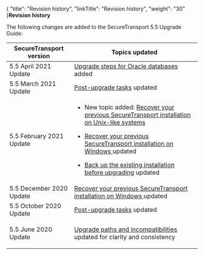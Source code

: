 {
    "title": "Revision history",
    "linkTitle": "Revision history",
    "weight": "30"
}**Revision history**

  

The following changes are added to the SecureTransport 5.5 Upgrade Guide:

<table cellspacing="0">
   <col/>
   <col/>
   <thead>
      <tr>
         <th><span>SecureTransport</span> version</th>
         <th>Topics updated</th>
      </tr>
   </thead>
   <tbody>
      <tr data-mc-conditions="">
         <td>5.5 April 2021 Update         </td>
         <td><a href="../upgrade_overview1/upgrade-steps-db">Upgrade steps for Oracle databases</a> added         </td>
      </tr>
      <tr data-mc-conditions="">
         <td>5.5 March 2021 Update         </td>
         <td><a href="../post-upgrade-tasks">Post-upgrade tasks</a> updated         </td>
      </tr>
      <tr>
         <td>5.5 February 2021 Update         </td>
         <td>
            <ul>
               <li>
            <p>New topic added: <a href="../recover-previous-installation-unix">Recover your previous SecureTransport installation on Unix-like systems</a></p>
               </li>
               <li>
            <p><a href="../recover-previous-installation-win">Recover your previous SecureTransport installation on Windows </a> updated
                                </p>
               </li>
               <li>
            <p><a href="../before_you_upgrade/back_up_existing_installation_before_upgrading">Back up the existing installation before upgrading</a> updated
                                </p>
               </li>
            </ul>
         </td>
      </tr>
      <tr>
         <td>5.5 December 2020 Update         </td>
         <td><a href="../recover-previous-installation-win">Recover your previous SecureTransport installation on Windows </a> updated         </td>
      </tr>
      <tr>
         <td>5.5 October 2020 Update         </td>
         <td><a href="../post-upgrade-tasks">Post-upgrade tasks</a> updated         </td>
      </tr>
      <tr>
         <td>5.5 June 2020 Update         </td>
         <td>
            <p><a href="../upgrade_plan/incompatibilities">Upgrade paths and incompatibilities</a> updated for clarity and consistency</p>
         </td>
      </tr>
   </tbody>
</table>
